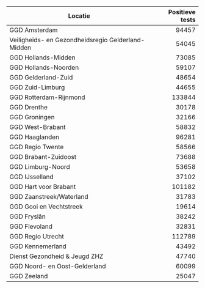 | Locatie | Positieve tests |
|---------|----------------:|
| GGD Amsterdam                            | 94457 |
| Veiligheids- en Gezondheidsregio Gelderland-Midden | 54045 |
| GGD Hollands-Midden                      | 73085 |
| GGD Hollands-Noorden                     | 59107 |
| GGD Gelderland-Zuid                      | 48654 |
| GGD Zuid-Limburg                         | 44655 |
| GGD Rotterdam-Rijnmond                   | 133844 |
| GGD Drenthe                              | 30178 |
| GGD Groningen                            | 32166 |
| GGD West-Brabant                         | 58832 |
| GGD Haaglanden                           | 96281 |
| GGD Regio Twente                         | 58566 |
| GGD Brabant-Zuidoost                     | 73688 |
| GGD Limburg-Noord                        | 53658 |
| GGD IJsselland                           | 37102 |
| GGD Hart voor Brabant                    | 101182 |
| GGD Zaanstreek/Waterland                 | 31783 |
| GGD Gooi en Vechtstreek                  | 19614 |
| GGD Fryslân                              | 38242 |
| GGD Flevoland                            | 32831 |
| GGD Regio Utrecht                        | 112789 |
| GGD Kennemerland                         | 43492 |
| Dienst Gezondheid & Jeugd ZHZ            | 47740 |
| GGD Noord- en Oost-Gelderland            | 60099 |
| GGD Zeeland                              | 25047 |

